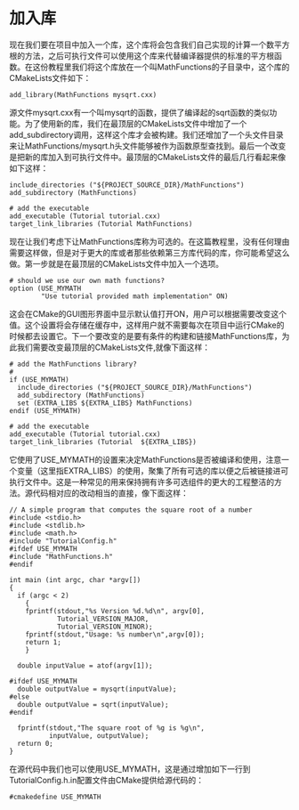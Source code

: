 # 加入库

现在我们要在项目中加入一个库，这个库将会包含我们自己实现的计算一个数平方根的方法，之后可执行文件可以使用这个库来代替编译器提供的标准的平方根函数。在这份教程里我们将这个库放在一个叫MathFunctions的子目录中，这个库的CMakeLists文件如下：
```
add_library(MathFunctions mysqrt.cxx)
```
源文件mysqrt.cxx有一个叫mysqrt的函数，提供了编译起的sqrt函数的类似功能。为了使用新的库，我们在最顶层的CMakeLists文件中增加了一个add_subdirectory调用，这样这个库才会被构建。我们还增加了一个头文件目录来让MathFunctions/mysqrt.h头文件能够被作为函数原型查找到。最后一个改变是把新的库加入到可执行文件中。最顶层的CMakeLists文件的最后几行看起来像如下这样：
```
include_directories ("${PROJECT_SOURCE_DIR}/MathFunctions")
add_subdirectory (MathFunctions)

# add the executable
add_executable (Tutorial tutorial.cxx)
target_link_libraries (Tutorial MathFunctions)
```
现在让我们考虑下让MathFunctions库称为可选的。在这篇教程里，没有任何理由需要这样做，但是对于更大的库或者那些依赖第三方库代码的库，你可能希望这么做。第一步就是在最顶层的CMakeLists文件中加入一个选项。
```
# should we use our own math functions?
option (USE_MYMATH
        "Use tutorial provided math implementation" ON)
```
这会在CMake的GUI图形界面中显示默认值打开ON，用户可以根据需要改变这个值。这个设置将会存储在缓存中，这样用户就不需要每次在项目中运行CMake的时候都去设置它。下一个要改变的是要有条件的构建和链接MathFunctions库，为此我们需要改变最顶层的CMakeLists文件,就像下面这样：
```
# add the MathFunctions library?
#
if (USE_MYMATH)
  include_directories ("${PROJECT_SOURCE_DIR}/MathFunctions")
  add_subdirectory (MathFunctions)
  set (EXTRA_LIBS ${EXTRA_LIBS} MathFunctions)
endif (USE_MYMATH)

# add the executable
add_executable (Tutorial tutorial.cxx)
target_link_libraries (Tutorial  ${EXTRA_LIBS})
```
它使用了USE_MYMATH的设置来决定MathFunctions是否被编译和使用，注意一个变量（这里指EXTRA_LIBS）的使用，聚集了所有可选的库以便之后被链接进可执行文件中。这是一种常见的用来保持拥有许多可选组件的更大的工程整洁的方法。源代码相对应的改动相当的直接，像下面这样：
```
// A simple program that computes the square root of a number
#include <stdio.h>
#include <stdlib.h>
#include <math.h>
#include "TutorialConfig.h"
#ifdef USE_MYMATH
#include "MathFunctions.h"
#endif

int main (int argc, char *argv[])
{
  if (argc < 2)
    {
    fprintf(stdout,"%s Version %d.%d\n", argv[0],
            Tutorial_VERSION_MAJOR,
            Tutorial_VERSION_MINOR);
    fprintf(stdout,"Usage: %s number\n",argv[0]);
    return 1;
    }

  double inputValue = atof(argv[1]);

#ifdef USE_MYMATH
  double outputValue = mysqrt(inputValue);
#else
  double outputValue = sqrt(inputValue);
#endif

  fprintf(stdout,"The square root of %g is %g\n",
          inputValue, outputValue);
  return 0;
}
```
在源代码中我们也可以使用USE_MYMATH，这是通过增加如下一行到TutorialConfig.h.in配置文件由CMake提供给源代码的：
```
#cmakedefine USE_MYMATH
```
